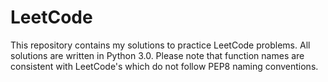 # LeetCode
This repository contains my solutions to practice LeetCode problems.  All solutions are written in Python 3.0.
Please note that function names are consistent with LeetCode's which do not follow PEP8 naming conventions.
